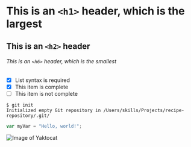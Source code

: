 # This is an `<h1>` header, which is the largest

## This is an `<h2>` header

###### This is an `<h6>` header, which is the smallest

- [x] List syntax is required
- [x] This item is complete
- [ ] This item is not complete

```
$ git init
Initialized empty Git repository in /Users/skills/Projects/recipe-repository/.git/
```

``` javascript
var myVar = "Hello, world!";
```

![Image of Yaktocat](https://octodex.github.com/images/yaktocat.png)
